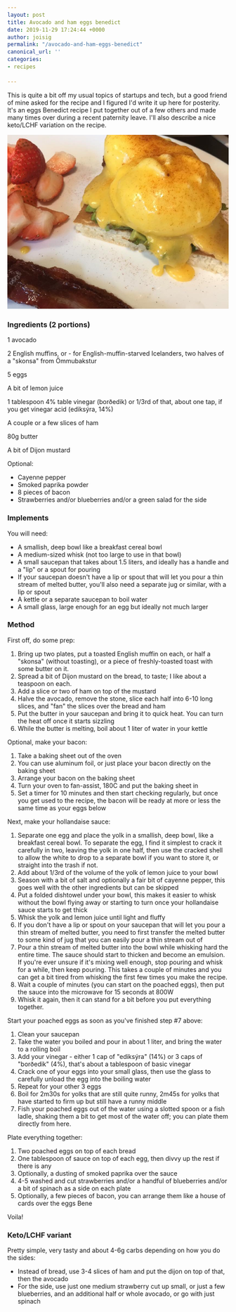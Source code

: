```yaml
---
layout: post
title: Avocado and ham eggs benedict
date: 2019-11-29 17:24:44 +0000
author: joisig
permalink: "/avocado-and-ham-eggs-benedict"
canonical_url: ''
categories:
- recipes

---
```

This is quite a bit off my usual topics of startups and tech, but a good friend of mine asked for the recipe and I figured I'd write it up here for posterity. It's an eggs Benedict recipe I put together out of a few others and made many times over during a recent paternity leave. I'll also describe a nice keto/LCHF variation on the recipe.

![](/media/eggsbene.jpg)

### Ingredients (2 portions)

1 avocado

2 English muffins, or - for English-muffin-starved Icelanders, two halves of a "skonsa" from Ömmubakstur

5 eggs

A bit of lemon juice

1 tablespoon 4% table vinegar (borðedik) or 1/3rd of that, about one tap, if you get vinegar acid (ediksýra, 14%)

A couple or a few slices of ham

80g butter

A bit of Dijon mustard

Optional:

* Cayenne pepper
* Smoked paprika powder
* 8 pieces of bacon
* Strawberries and/or blueberries and/or a green salad for the side

### Implements

You will need:

* A smallish, deep bowl like a breakfast cereal bowl
* A medium-sized whisk (not too large to use in that bowl)
* A small saucepan that takes about 1.5 liters, and ideally has a handle and a "lip" or a spout for pouring
* If your saucepan doesn't have a lip or spout that will let you pour a thin stream of melted butter, you'll also need a separate jug or similar, with a lip or spout
* A kettle or a separate saucepan to boil water
* A small glass, large enough for an egg but ideally not much larger

### Method

First off, do some prep:

1. Bring up two plates, put a toasted English muffin on each, or half a "skonsa" (without toasting), or a piece of freshly-toasted toast with some butter on it.
2. Spread a bit of Dijon mustard on the bread, to taste; I like about a teaspoon on each.
3. Add a slice or two of ham on top of the mustard
4. Halve the avocado, remove the stone, slice each half into 6-10 long slices, and "fan" the slices over the bread and ham
5. Put the butter in your saucepan and bring it to quick heat. You can turn the heat off once it starts sizzling
6. While the butter is melting, boil about 1 liter of water in your kettle

Optional, make your bacon:

1. Take a baking sheet out of the oven
2. You can use aluminum foil, or just place your bacon directly on the baking sheet
3. Arrange your bacon on the baking sheet
4. Turn your oven to fan-assist, 180C and put the baking sheet in
5. Set a timer for 10 minutes and then start checking regularly, but once you get used to the recipe, the bacon will be ready at more or less the same time as your eggs below

Next, make your hollandaise sauce:

1. Separate one egg and place the yolk in a smallish, deep bowl, like a breakfast cereal bowl. To separate the egg, I find it simplest to crack it carefully in two, leaving the yolk in one half, then use the cracked shell to allow the white to drop to a separate bowl if you want to store it, or straight into the trash if not.
2. Add about 1/3rd of the volume of the yolk of lemon juice to your bowl
3. Season with a bit of salt and optionally a fair bit of cayenne pepper, this goes well with the other ingredients but can be skipped
4. Put a folded dishtowel under your bowl, this makes it easier to whisk without the bowl flying away or starting to turn once your hollandaise sauce starts to get thick
5. Whisk the yolk and lemon juice until light and fluffy
6. If you don't have a lip or spout on your saucepan that will let you pour a thin stream of melted butter, you need to first transfer the melted butter to some kind of jug that you can easily pour a thin stream out of
7. Pour a thin stream of melted butter into the bowl while whisking hard the entire time. The sauce should start to thicken and become an emulsion. If you're ever unsure if it's mixing well enough, stop pouring and whisk for a while, then keep pouring. This takes a couple of minutes and you can get a bit tired from whisking the first few times you make the recipe.
8. Wait a couple of minutes (you can start on the poached eggs), then put the sauce into the microwave for 15 seconds at 800W
9. Whisk it again, then it can stand for a bit before you put everything together.

Start your poached eggs as soon as you've finished step #7 above:

1. Clean your saucepan
2. Take the water you boiled and pour in about 1 liter, and bring the water to a rolling boil
3. Add your vinegar - either 1 cap of "ediksýra" (14%) or 3 caps of "borðedik" (4%), that's about a tablespoon of basic vinegar
4. Crack one of your eggs into your small glass, then use the glass to carefully unload the egg into the boiling water
5. Repeat for your other 3 eggs
6. Boil for 2m30s for yolks that are still quite runny, 2m45s for yolks that have started to firm up but still have a runny middle
7. Fish your poached eggs out of the water using a slotted spoon or a fish ladle, shaking them a bit to get most of the water off; you can plate them directly from here.

Plate everything together:

1. Two poached eggs on top of each bread
2. One tablespoon of sauce on top of each egg, then divvy up the rest if there is any
3. Optionally, a dusting of smoked paprika over the sauce
4. 4-5 washed and cut strawberries and/or a handful of blueberries and/or a bit of spinach as a side on each plate
5. Optionally, a few pieces of bacon, you can arrange them like a house of cards over the eggs Bene

Voila!

### Keto/LCHF variant

Pretty simple, very tasty and about 4-6g carbs depending on how you do the sides:

* Instead of bread, use 3-4 slices of ham and put the dijon on top of that, then the avocado
* For the side, use just one medium strawberry cut up small, or just a few blueberries, and an additional half or whole avocado, or go with just spinach